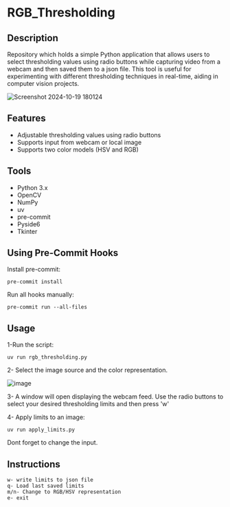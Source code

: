 # RGB_Thresholding

## Description

Repository which holds a simple Python application that allows users to select thresholding values using radio buttons while capturing video from a webcam and then saved them to a json file. This tool is useful for experimenting with different thresholding techniques in real-time, aiding in computer vision projects.

![Screenshot 2024-10-19 180124](https://github.com/user-attachments/assets/5f4915c0-57ad-49ad-afc8-56396e191ad3)

## Features

- Adjustable thresholding values using radio buttons
- Supports input from webcam or local image
- Supports two color models (HSV and RGB)

## Tools

- Python 3.x
- OpenCV
- NumPy
- uv
- pre-commit
- Pyside6
- Tkinter

## Using Pre-Commit Hooks
Install pre-commit:
```
pre-commit install
```

Run all hooks manually:
```
pre-commit run --all-files
```

## Usage

1-Run the script:

```
uv run rgb_thresholding.py
```

2- Select the image source and the color representation.

![image](https://github.com/user-attachments/assets/02ebef1d-a829-4abb-a22b-ba54b2ea3bb2)

3- A window will open displaying the webcam feed. Use the radio buttons to select your desired thresholding limits and then press 'w'

4- Apply limits to an image:

```
uv run apply_limits.py
```

Dont forget to change the input.

## Instructions

```
w- write limits to json file
q- Load last saved limits
m/n- Change to RGB/HSV representation
e- exit
```

